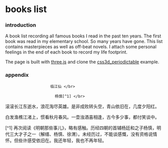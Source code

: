# books list
### introduction
A book list recording all famous books I read in the past ten years. The first book was read in my elementary school. So many years have gone. This list contains masterpieces as well as off-beat novels. I attach some personal feelings in the end of each book to record my life footprint.

The page is built with [three.js]([https://threejs.org](https://threejs.org/)) and clone the [css3d_periodictable](https://threejs.org/examples/#css3d_periodictable) example.

### appendix
                        临江仙 </br>

                          杨慎[^1] </br>

滚滚长江东逝水，浪花淘尽英雄。是非成败转头空，青山依旧在，几度夕阳红。</br>

白发渔樵江渚上，惯看秋月春风。一壶浊酒喜相逢，古今多少事，都付笑谈中。</br>


[^1] 再次阅读《明朝那些事儿》，略有感触。历经四朝的首辅杨廷和之子杨慎，明代三大才子之一（解缙、杨慎、徐渭）。未经历过，不能谈感慨，没有资格说情怀。但些许感受依旧在。我还年轻，我也不再年轻。
